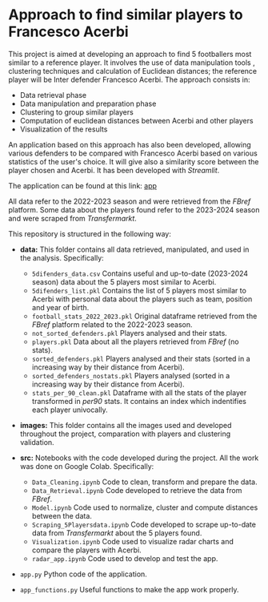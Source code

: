 # **Approach to find similar players to Francesco Acerbi**

This project is aimed at developing an approach to find 5 footballers most similar to a reference player. It involves the use of data manipulation tools , clustering techniques and calculation of Euclidean distances; the reference player will be Inter defender Francesco Acerbi.
The approach consists in:
* Data retrieval phase
* Data manipulation and preparation phase
* Clustering to group similar players
* Computation of euclidean distances between Acerbi and other players
* Visualization of the results


An application based on this approach has also been developed, allowing various defenders to be compared with Francesco Acerbi based on various statistics of the user's choice. It will give also a similarity score between the player chosen and Acerbi. It has been developed with *Streamlit*.

The application can be found at this link: [app](https://footballerscomparationalgorithm-hz5y4di5t2uuawexugz3ws.streamlit.app/)

All data refer to the 2022-2023 season and were retrieved from the *FBref* platform.
Some data about the players found refer to the 2023-2024 season and were scraped from *Transfermarkt*.

This repository is structured in the following way:

- **data:** This folder contains all data retrieved, manipulated, and used in the analysis. Specifically:
  - `5difenders_data.csv` Contains useful and up-to-date (2023-2024 season) data about the 5 players most similar to Acerbi.
  - `5difenders_list.pkl` Contains the list of 5 players most similar to Acerbi with personal data about the players such as team, position and year of birth.
  - `football_stats_2022_2023.pkl` Original dataframe retrieved from the *FBref* platform related to the 2022-2023 season.
  - `not_sorted_defenders.pkl` Players analysed and their stats.
  - `players.pkl` Data about all the players retrieved from *FBref* (no stats).
  - `sorted_defenders.pkl` Players analysed and their stats (sorted in a increasing way by their distance from Acerbi).
  - `sorted_defenders_nostats.pkl` Players analysed (sorted in a increasing way by their distance from Acerbi).
  - `stats_per_90_clean.pkl` Dataframe with all the stats of the player transformed in *per90* stats. It contains an index which indentifies each player univocally.

- **images:** This folder contains all the images used and developed throughout the project, comparation with players and clustering validation.
- **src:** Notebooks with the code developed during the project. All the work was done on Google Colab. Specifically:
  - `Data_Cleaning.ipynb` Code to clean, transform and prepare the data.
  - `Data_Retrieval.ipynb` Code developed to retrieve the data from *FBref*.
  - `Model.ipynb` Code used to normalize, cluster and compute distances between the data.
  - `Scraping_5Playersdata.ipynb` Code developed to scrape up-to-date data from *Transfermarkt* about the 5 players found.
  - `Visualization.ipynb` Code used to visualize radar charts and compare the players with Acerbi.
  - `radar_app.ipynb` Code used to develop and test the app.
- `app.py` Python code of the application.
- `app_functions.py` Useful functions to make the app work properly.
